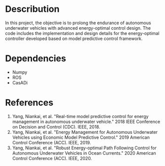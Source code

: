 # Describution
In this project, the objective is to prolong the endurance of autonomous underwater vehicles with advanced energy-optimal control design. The code includes the implementation and design details for the energy-optimal controller developed based on model predictive control framework.

# Dependencies
- Numpy
- ROS
- CasADi

# References
1. Yang, Niankai, et al. "Real-time model predictive control for energy management in autonomous underwater vehicle." 2018 IEEE Conference on Decision and Control (CDC). IEEE, 2018.
2. Yang, Niankai, et al. "Energy Management for Autonomous Underwater Vehicles using Economic Model Predictive Control." 2019 American Control Conference (ACC). IEEE, 2019.
3. Yang, Niankai, et al. "Robust Energy-optimal Path Following Control for Autonomous Underwater Vehicles in Ocean Currents." 2020 American Control Conference (ACC). IEEE, 2020.
